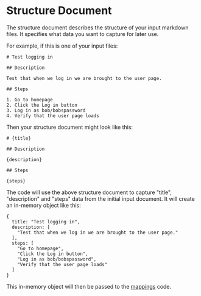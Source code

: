 # Structure Document

The structure document describes the structure of your input markdown files. It specifies what data you want to capture for later use.

For example, if this is one of your input files:

```
# Test logging in

## Description

Test that when we log in we are brought to the user page.

## Steps

1. Go to homepage
2. Click the Log in button
3. Log in as bob/bobspassword
4. Verify that the user page loads
```

Then your structure document might look like this:

```
# {title}

## Description

{description}

## Steps

{steps}
```

The code will use the above structure document to capture "title", "description" and "steps" data from the initial input document. It will create an in-memory object like this:

```
{
  title: "Test logging in",
  description: [
    "Test that when we log in we are brought to the user page."
  ],
  steps: [
    "Go to homepage",
    "Click the Log in button",
    "Log in as bob/bobspassword",
    "Verify that the user page loads"
  ]
}
```

This in-memory object will then be passed to the [mappings](mappings.md) code.
